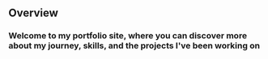 ## Overview
### Welcome to my portfolio site, where you can discover more about my journey, skills, and the projects I've been working on
